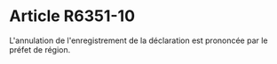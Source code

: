 # Article R6351-10

L'annulation de l'enregistrement de la déclaration est prononcée par le préfet de région.